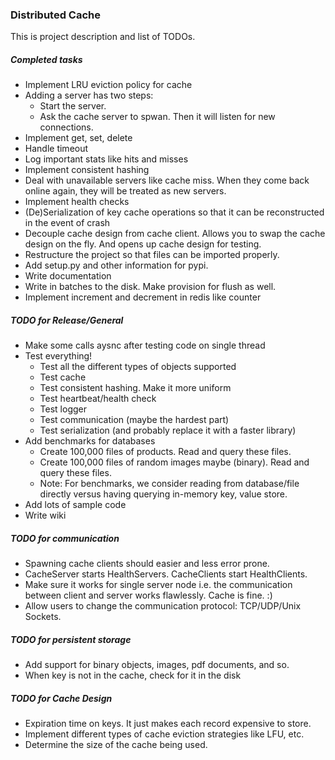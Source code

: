 ### Distributed Cache

This is project description and list of TODOs.

##### Completed tasks
- Implement LRU eviction policy for cache
- Adding a server has two steps:
    * Start the server.
    * Ask the cache server to spwan. Then it will listen for new connections.
- Implement get, set, delete
- Handle timeout
- Log important stats like hits and misses
- Implement consistent hashing
- Deal with unavailable servers like cache miss.
When they come back online again, they will be treated as new servers.
- Implement health checks
- (De)Serialization of key cache operations so that it can be reconstructed in the event of crash
- Decouple cache design from cache client. Allows you to swap the cache design on the fly.
And opens up cache design for testing.
- Restructure the project so that files can be imported properly.
- Add setup.py and other information for pypi.
- Write documentation
- Write in batches to the disk. Make provision for flush as well. 
- Implement increment and decrement in redis like counter

##### TODO for Release/General
- Make some calls aysnc after testing code on single thread
- Test everything!
    - Test all the different types of objects supported
    - Test cache
    - Test consistent hashing. Make it more uniform
    - Test heartbeat/health check
    - Test logger
    - Test communication (maybe the hardest part)
    - Test serialization (and probably replace it with a faster library)
- Add benchmarks for databases
    - Create 100,000 files of products. Read and query these files.
    - Create 100,000 files of random images maybe (binary). Read and query these files.
    - Note: For benchmarks, we consider reading from database/file directly versus having querying in-memory key, value store.     
- Add lots of sample code
- Write wiki

##### TODO for communication
- Spawning cache clients should easier and less error prone.
- CacheServer starts HealthServers. CacheClients start HealthClients. 
- Make sure it works for single server node i.e. 
the communication between client and server works flawlessly. Cache is fine. :)
- Allow users to change the communication protocol: TCP/UDP/Unix Sockets.

##### TODO for persistent storage
- Add support for binary objects, images, pdf documents, and so.
- When key is not in the cache, check for it in the disk

##### TODO for Cache Design
- Expiration time on keys. It just makes each record expensive to store.
- Implement different types of cache eviction strategies like LFU, etc.
- Determine the size of the cache being used.
